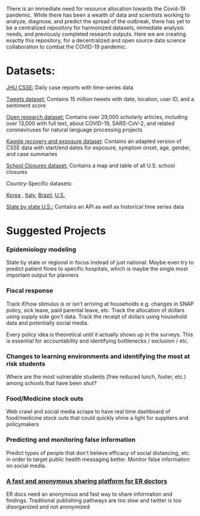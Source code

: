 <head>
<link rel="shortcut icon" type="image/x-icon" href="favicon.ico">
</head>

There is an immediate need for resource allocation towards the Covid-19 pandemic. While there has been a wealth of data and scientists working to analyze, diagnose, and predict the spread of the outbreak, there has yet to be a centralized repository for harmonized datasets, immediate analysis needs, and previously completed research outputs. Here we are creating exactly this repository, for a decentralized and open source data science collaboration to combat the COVID-19 pandemic.


# Datasets:

[JHU CSSE:](https://github.com/CSSEGISandData/COVID-19/tree/master/csse_covid_19_data) Daily case reports with time-series data 

[Tweets dataset:](https://ieee-dataport.org/open-access/corona-virus-covid-19-tweets-dataset) Contains 15 million tweets with date, location, user ID, and a sentiment score 

[Open research dataset:](https://www.kaggle.com/allen-institute-for-ai/CORD-19-research-challenge) Contains over 29,000 scholarly articles, including over 13,000 with full text, about COVID-19, SARS-CoV-2, and related coronaviruses for natural language processing projects 

[Kaggle recovery and exposure dataset](https://www.kaggle.com/sudalairajkumar/novel-corona-virus-2019-dataset): Contains an adapted version of CSSE data with start/end dates for exposure, symptom onset, age, gender, and case summaries 

[School Closures dataset:](https://www.edweek.org/ew/section/multimedia/map-coronavirus-and-school-closures.html) Contains a map and table of all U.S. school closures 

Country-Specific datasets:

[Korea](https://www.kaggle.com/kimjihoo/coronavirusdataset)
, [Italy](https://www.kaggle.com/sudalairajkumar/covid19-in-italy), [Brazil](https://www.kaggle.com/unanimad/corona-virus-brazil), [U.S.](https://www.kaggle.com/sudalairajkumar/covid19-in-usa)  

[State by state U.S.:](https://covidtracking.com/) Contains an API as well as historical time series data


# Suggested Projects

### Epidemiology modeling
State by state or regional in focus instead of just national. Maybe even try to predict patient flows to specific hospitals, which is maybe the single most important output for planners

### Fiscal response
Track if/how stimulus is or isn’t arriving at households e.g. changes in SNAP policy, sick leave, paid parental leave, etc.
Track the allocation of dollars using supply side gov’t data.
Track the receipt of dollars using household data and potentially social media.

Every policy idea is theoretical until it actually shows up in the surveys. This is essential for accountability and identifying bottlenecks / exclusion / etc.

### Changes to learning environments and identifying the most at risk students
Where are the most vulnerable students (free reduced lunch, foster, etc.) among schools that have been shut?

### Food/Medicine stock outs
Web crawl and social media scrape to have real time dashboard of food/medicine stock outs that could quickly shine a light for suppliers and policymakers

### Predicting and monitoring false information
Predict types of people that don’t believe efficacy of social distancing, etc. in order to target public health messaging better. Monitor false information on social media.

### [A fast and anonymous sharing platform for ER doctors](https://twitter.com/balajis/status/1239748953597341697)
ER docs need an anonymous and fast way to share information and findings. Traditional publishing pathways are too slow and twitter is too disorganized and not anonymized

